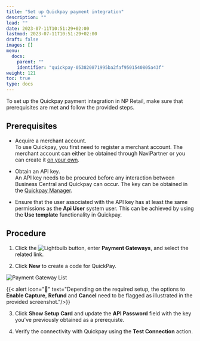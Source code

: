 ```yaml
---
title: "Set up Quickpay payment integration"
description: ""
lead: ""
date: 2023-07-11T10:51:29+02:00
lastmod: 2023-07-11T10:51:29+02:00
draft: false
images: []
menu:
  docs:
    parent: ""
    identifier: "quickpay-053820871995ba2faf9501540805a43f"
weight: 121
toc: true
type: docs
---
```


To set up the Quickpay payment integration in NP Retail, make sure that prerequisites are met and follow the provided steps.

## Prerequisites
 
- Acquire a merchant account.       
    To use Quickpay, you first need to register a merchant account. The merchant account can either be obtained through NaviPartner or you can create it [on your own](https://quickpay.net/helpdesk/create-quickpay-account/).

- Obtain an API key.    
    An API key needs to be procured before any interaction between Business Central and Quickpay can occur. The key can be obtained in the [Quickpay Manager](https://quickpay.net/helpdesk/integration-setup/).

- Ensure that the user associated with the API key has at least the same permissions as the **Api User** system user. This can be achieved by using the **Use template** functionality in Quickpay.
 
## Procedure

1. Click the ![Lightbulb](Lightbulb_icon.PNG) button, enter **Payment Gateways**, and select the related link.

2. Click **New** to create a code for QuickPay.      

  ![Payment Gateway List](bambora_integration_list.PNG)   

  {{< alert icon="📝" text="Depending on the required setup, the options to <b>Enable Capture</b>, <b>Refund</b> and <b>Cancel</b> need to be flagged as illustrated in the provided screenshot."/>}}


3. Click **Show Setup Card** and update the **API Password** field with the key you've previously obtained as a prerequiste.

4. Verify the connectivity with Quickpay using the **Test Connection** action.